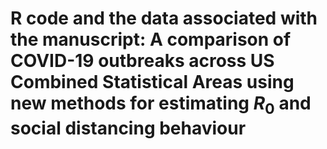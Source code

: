 # R code and the data associated with the manuscript: A comparison of COVID-19 outbreaks across US Combined Statistical Areas using new methods for estimating $R_0$ and social distancing behaviour
